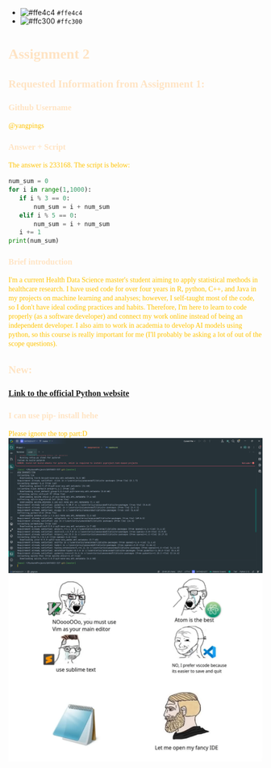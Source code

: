- ![#ffe4c4](https://placehold.co/15x15/ffe4c4/ffe4c4.png) `#ffe4c4`
- ![#ffc300](https://placehold.co/15x15/ffc300/ffc300.png) `#ffc300` 
# <span style="color:#ffe4c4; font-family: Spectral;">Assignment 2</span>
## <span style="color:#ffe4c4; font-family: Spectral;">Requested Information from Assignment 1:</span>
### <span style="color:#ffe4c4; font-family: Spectral;">Github Username</span>
<span style="color:#ffc300; font-family: Spectral;">@yangpings</span>

### <span style="color:#ffe4c4; font-family: Spectral;">Answer + Script </span>
<span style="color:#ffc300; font-family: Spectral;">
The answer is 233168. The script is below:
</span>

```python
num_sum = 0
for i in range(1,1000):
   if i % 3 == 0:
       num_sum = i + num_sum
   elif i % 5 == 0:
       num_sum = i + num_sum
   i += 1
print(num_sum)
```

### <span style="color:#ffe4c4; font-family: Spectral;">Brief introduction</span>
<span style="color:#ffc300; font-family: Spectral;">
I'm a current Health Data Science master's student aiming to 
apply statistical methods in healthcare research. I have used code 
for over four years in R, python, C++, and Java in my projects 
on machine learning and analyses; however, I self-taught most of 
the code, so I don't have ideal coding practices and habits. 
Therefore, I'm here to learn to code properly 
(as a software developer) and connect my work online instead 
of being an independent developer. I also aim to work in academia 
to develop AI models using python, so this course is really important
for me (I'll probably be asking a lot of out of the scope questions).
</span>

## <span style="color:#ffe4c4; font-family: Spectral;">New:</span>
### <span style="color:#ffe4c4; font-family: Spectral;"><a href="https://www.python.org">Link to the official Python website</a></span>
### <span style="color:#ffe4c4; font-family: Spectral;"> I can use pip- install hehe </span>
<span style="color:#ffc300; font-family: Spectral;">Please ignore the top part:D </span>
<img src="pip.png"></img>
<img src="meme.png"></img>


